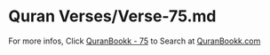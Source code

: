 # Quran Verses/Verse-75.md 

For more infos, Click [QuranBookk - 75](https://www.quranbookk.com/quran/search?q=75) to Search at [QuranBookk.com](http://quranbookk.com/)